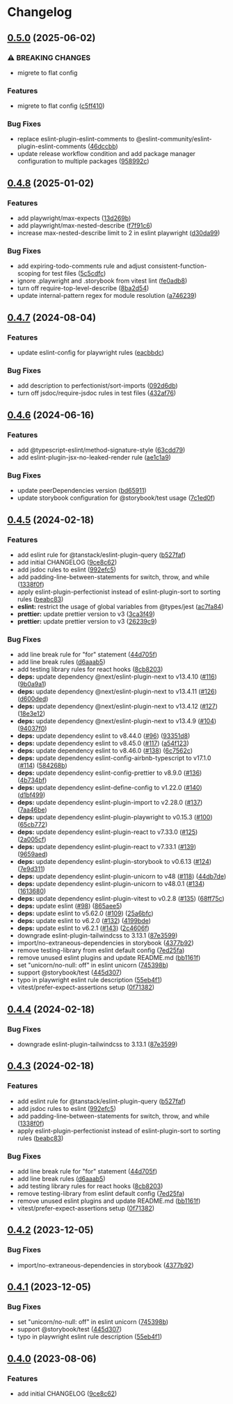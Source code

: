 # Changelog

## [0.5.0](https://github.com/nozomiishii/configs/compare/@nozomiishii/eslint-config-v0.4.8...@nozomiishii/eslint-config-v0.5.0) (2025-06-02)

### ⚠ BREAKING CHANGES

- migrete to flat config

### Features

- migrete to flat config ([c5ff410](https://github.com/nozomiishii/configs/commit/c5ff4107999b678374aade48327d45fb509a4d15))

### Bug Fixes

- replace eslint-plugin-eslint-comments to @eslint-community/eslint-plugin-eslint-comments ([46dccbb](https://github.com/nozomiishii/configs/commit/46dccbbc49088118f2d0776b61676aa04b7cd42d))
- update release workflow condition and add package manager configuration to multiple packages ([958992c](https://github.com/nozomiishii/configs/commit/958992ccd8bdaf906a50bb769ec45459fab81210))

## [0.4.8](https://github.com/nozomiishii/configs/compare/@nozomiishii/eslint-config-v0.4.7...@nozomiishii/eslint-config-v0.4.8) (2025-01-02)

### Features

- add playwright/max-expects ([13d269b](https://github.com/nozomiishii/configs/commit/13d269be4a0b2ffa62df22244625fb33dcc87dff))
- add playwright/max-nested-describe ([f7f91c6](https://github.com/nozomiishii/configs/commit/f7f91c6dc0464da210bc9968c6d602d60e7a6197))
- increase max-nested-describe limit to 2 in eslint playwright ([d30da99](https://github.com/nozomiishii/configs/commit/d30da996b099d85ffcbf519a39db55631e6b6e20))

### Bug Fixes

- add expiring-todo-comments rule and adjust consistent-function-scoping for test files ([5c5cdfc](https://github.com/nozomiishii/configs/commit/5c5cdfc8a521ced130ec74f81ab5d3bab82f1877))
- ignore .playwright and .storybook from vitest lint ([fe0adb8](https://github.com/nozomiishii/configs/commit/fe0adb8f207b01650e2023f2f18003c5609de31e))
- turn off require-top-level-describe ([8ba2d54](https://github.com/nozomiishii/configs/commit/8ba2d54eb3bfc1b5b69ad1c863c89f1ced0cca28))
- update internal-pattern regex for module resolution ([a746239](https://github.com/nozomiishii/configs/commit/a746239fe3e0c11b58c5c7802bfd095f5ad44f66))

## [0.4.7](https://github.com/nozomiishii/configs/compare/@nozomiishii/eslint-config-v0.4.6...@nozomiishii/eslint-config-v0.4.7) (2024-08-04)

### Features

- update eslint-config for playwright rules ([eacbbdc](https://github.com/nozomiishii/configs/commit/eacbbdc888e222f8752b935073bee15030feb7db))

### Bug Fixes

- add description to perfectionist/sort-imports ([092d6db](https://github.com/nozomiishii/configs/commit/092d6db962fbc6e161b9f66fb3ab63b922dc8254))
- turn off jsdoc/require-jsdoc rules in test files ([432af76](https://github.com/nozomiishii/configs/commit/432af767db8336a32d217d29f9d8586195ff2999))

## [0.4.6](https://github.com/nozomiishii/configs/compare/@nozomiishii/eslint-config-v0.4.5...@nozomiishii/eslint-config-v0.4.6) (2024-06-16)

### Features

- add @typescript-eslint/method-signature-style ([63cdd79](https://github.com/nozomiishii/configs/commit/63cdd79b721c415bc69219e13c31a789245bb164))
- add eslint-plugin-jsx-no-leaked-render rule ([ae1c1a9](https://github.com/nozomiishii/configs/commit/ae1c1a93e72e0bad1ad2c68eb788f23343b981e6))

### Bug Fixes

- update peerDependencies version ([bd65911](https://github.com/nozomiishii/configs/commit/bd65911bcd93b907565f00ac9aace0a60e560a5e))
- update storybook configuration for @storybook/test usage ([7c1ed0f](https://github.com/nozomiishii/configs/commit/7c1ed0f155c4ee3e618581b1685bf1a3b40d2873))

## [0.4.5](https://github.com/nozomiishii/configs/compare/@nozomiishii/eslint-config-v0.4.4...@nozomiishii/eslint-config-v0.4.5) (2024-02-18)

### Features

- add eslint rule for @tanstack/eslint-plugin-query ([b527faf](https://github.com/nozomiishii/configs/commit/b527faf7b640edc268a987f60739cff7bab75cc2))
- add initial CHANGELOG ([9ce8c62](https://github.com/nozomiishii/configs/commit/9ce8c62626daccb52d6855312820188fbb069a18))
- add jsdoc rules to eslint ([992efc5](https://github.com/nozomiishii/configs/commit/992efc59a2cf6246fcb68159e044fc7168d446bb))
- add padding-line-between-statements for switch, throw, and while ([1338f0f](https://github.com/nozomiishii/configs/commit/1338f0f25a763e6d9b37f6a97af6846c5ce564e8))
- apply eslint-plugin-perfectionist instead of eslint-plugin-sort to sorting rules ([beabc83](https://github.com/nozomiishii/configs/commit/beabc83ead3749270477d036f874f7507459e191))
- **eslint:** restrict the usage of global variables from @types/jest ([ac7fa84](https://github.com/nozomiishii/configs/commit/ac7fa84623ff0ed7dad21524ef4ab0777e82d767))
- **prettier:** update prettier version to v3 ([3ca3f49](https://github.com/nozomiishii/configs/commit/3ca3f49e8418f0507084983740bab3596a9f6460))
- **prettier:** update prettier version to v3 ([26239c9](https://github.com/nozomiishii/configs/commit/26239c9361d60734a5a13f635c4161de80bffbaa))

### Bug Fixes

- add line break rule for "for" statement ([44d705f](https://github.com/nozomiishii/configs/commit/44d705f736646b59ce2ea0445e39b29a9582800d))
- add line break rules ([d6aaab5](https://github.com/nozomiishii/configs/commit/d6aaab5256481eb6e2928375ba672c187f678bea))
- add testing library rules for react hooks ([8cb8203](https://github.com/nozomiishii/configs/commit/8cb8203e9cbc0a2eb1f2cf6b5e124acba82e578e))
- **deps:** update dependency @next/eslint-plugin-next to v13.4.10 ([#116](https://github.com/nozomiishii/configs/issues/116)) ([9b0a9a1](https://github.com/nozomiishii/configs/commit/9b0a9a1b011836e9ea649d0e558a14f495d0e5a6))
- **deps:** update dependency @next/eslint-plugin-next to v13.4.11 ([#126](https://github.com/nozomiishii/configs/issues/126)) ([d600ded](https://github.com/nozomiishii/configs/commit/d600ded73ede27d1a992a1930e3b4d6f41d65da3))
- **deps:** update dependency @next/eslint-plugin-next to v13.4.12 ([#127](https://github.com/nozomiishii/configs/issues/127)) ([18e3e12](https://github.com/nozomiishii/configs/commit/18e3e125c16d0402114917cdd155f6e84053208a))
- **deps:** update dependency @next/eslint-plugin-next to v13.4.9 ([#104](https://github.com/nozomiishii/configs/issues/104)) ([94037f0](https://github.com/nozomiishii/configs/commit/94037f0c5ceb329ec5b5873b873ea69f634d6f5e))
- **deps:** update dependency eslint to v8.44.0 ([#96](https://github.com/nozomiishii/configs/issues/96)) ([93351d8](https://github.com/nozomiishii/configs/commit/93351d82827143e0cf0a1aa50e9591c9c1b07b16))
- **deps:** update dependency eslint to v8.45.0 ([#117](https://github.com/nozomiishii/configs/issues/117)) ([a54f123](https://github.com/nozomiishii/configs/commit/a54f1237d89988b5897b8cbce94464a5bed52111))
- **deps:** update dependency eslint to v8.46.0 ([#138](https://github.com/nozomiishii/configs/issues/138)) ([6c7562c](https://github.com/nozomiishii/configs/commit/6c7562ca0d73fa09e1c78e822d8e96f613e8e667))
- **deps:** update dependency eslint-config-airbnb-typescript to v17.1.0 ([#114](https://github.com/nozomiishii/configs/issues/114)) ([584268b](https://github.com/nozomiishii/configs/commit/584268bc3b04d6bd605ed68fd920b48d97dd8da9))
- **deps:** update dependency eslint-config-prettier to v8.9.0 ([#136](https://github.com/nozomiishii/configs/issues/136)) ([4b734bf](https://github.com/nozomiishii/configs/commit/4b734bf1ebc8d43baa0173348d27c2b07eddc850))
- **deps:** update dependency eslint-define-config to v1.22.0 ([#140](https://github.com/nozomiishii/configs/issues/140)) ([d1bf499](https://github.com/nozomiishii/configs/commit/d1bf499c42439500750b644b969ffd48e8d45ffb))
- **deps:** update dependency eslint-plugin-import to v2.28.0 ([#137](https://github.com/nozomiishii/configs/issues/137)) ([7aa46be](https://github.com/nozomiishii/configs/commit/7aa46be7e20fd331adedcb1294f4e00eaa7f64ec))
- **deps:** update dependency eslint-plugin-playwright to v0.15.3 ([#100](https://github.com/nozomiishii/configs/issues/100)) ([65cb772](https://github.com/nozomiishii/configs/commit/65cb772617b906bd8572b029a76b6181705f9032))
- **deps:** update dependency eslint-plugin-react to v7.33.0 ([#125](https://github.com/nozomiishii/configs/issues/125)) ([2a005cf](https://github.com/nozomiishii/configs/commit/2a005cfee8d35aefdbd33634a7fbe75127a3fb70))
- **deps:** update dependency eslint-plugin-react to v7.33.1 ([#139](https://github.com/nozomiishii/configs/issues/139)) ([9659aed](https://github.com/nozomiishii/configs/commit/9659aed88fadb4e8934d67697c99eca3aee0ac35))
- **deps:** update dependency eslint-plugin-storybook to v0.6.13 ([#124](https://github.com/nozomiishii/configs/issues/124)) ([7e9d311](https://github.com/nozomiishii/configs/commit/7e9d31199d08bf7df1d12c206134c61b42c1112b))
- **deps:** update dependency eslint-plugin-unicorn to v48 ([#118](https://github.com/nozomiishii/configs/issues/118)) ([44db7de](https://github.com/nozomiishii/configs/commit/44db7de74d87fcf1811ed8a69b73d7f04c1f0261))
- **deps:** update dependency eslint-plugin-unicorn to v48.0.1 ([#134](https://github.com/nozomiishii/configs/issues/134)) ([1613680](https://github.com/nozomiishii/configs/commit/161368030e06bb483e40bcf2316e24748368ccb3))
- **deps:** update dependency eslint-plugin-vitest to v0.2.8 ([#135](https://github.com/nozomiishii/configs/issues/135)) ([68ff75c](https://github.com/nozomiishii/configs/commit/68ff75cc19403f4160f2a69b70e1664a09fa55b5))
- **deps:** update eslint ([#98](https://github.com/nozomiishii/configs/issues/98)) ([865aee5](https://github.com/nozomiishii/configs/commit/865aee5cf7b0636f00a01aba621cbf5a09febefa))
- **deps:** update eslint to v5.62.0 ([#109](https://github.com/nozomiishii/configs/issues/109)) ([25a6bfc](https://github.com/nozomiishii/configs/commit/25a6bfc52c97180b5af77bec61473910def8def7))
- **deps:** update eslint to v6.2.0 ([#132](https://github.com/nozomiishii/configs/issues/132)) ([4199bde](https://github.com/nozomiishii/configs/commit/4199bde472aba2ed3fcb6a4f130cbffe4c519788))
- **deps:** update eslint to v6.2.1 ([#143](https://github.com/nozomiishii/configs/issues/143)) ([2c4606f](https://github.com/nozomiishii/configs/commit/2c4606f0dd9b0db2617f8cfc3862c53ea9254b93))
- downgrade eslint-plugin-tailwindcss to 3.13.1 ([87e3599](https://github.com/nozomiishii/configs/commit/87e3599c55fefde76bfff9ed9f2f6e07929c4289))
- import/no-extraneous-dependencies in storybook ([4377b92](https://github.com/nozomiishii/configs/commit/4377b92167d97a96071018aab9a54c60193c9b7f))
- remove testing-library from eslint default config ([7ed25fa](https://github.com/nozomiishii/configs/commit/7ed25fa5b12234e1d7464086f69653523a1bfff0))
- remove unused eslint plugins and update README.md ([bb1161f](https://github.com/nozomiishii/configs/commit/bb1161f1611946e17f1ce2f0813621cc6f581ce6))
- set "unicorn/no-null: off" in eslint unicorn ([745398b](https://github.com/nozomiishii/configs/commit/745398bff74182f3671852c68fdfe4e8421aece9))
- support @storybook/test ([445d307](https://github.com/nozomiishii/configs/commit/445d3078497d64e836810b912f5e7bd2741e5806))
- typo in playwright eslint rule description ([55eb4f1](https://github.com/nozomiishii/configs/commit/55eb4f1a4c552b8ee1ac76c36e1545fe740da273))
- vitest/prefer-expect-assertions setup ([0f71382](https://github.com/nozomiishii/configs/commit/0f71382cd8db963240ccf86197a942be0a85899a))

## [0.4.4](https://github.com/nozomiishii/configs/compare/@nozomiishii/eslint-config-v0.4.3...@nozomiishii/eslint-config-v0.4.4) (2024-02-18)

### Bug Fixes

- downgrade eslint-plugin-tailwindcss to 3.13.1 ([87e3599](https://github.com/nozomiishii/configs/commit/87e3599c55fefde76bfff9ed9f2f6e07929c4289))

## [0.4.3](https://github.com/nozomiishii/configs/compare/@nozomiishii/eslint-config-v0.4.2...@nozomiishii/eslint-config-v0.4.3) (2024-02-18)

### Features

- add eslint rule for @tanstack/eslint-plugin-query ([b527faf](https://github.com/nozomiishii/configs/commit/b527faf7b640edc268a987f60739cff7bab75cc2))
- add jsdoc rules to eslint ([992efc5](https://github.com/nozomiishii/configs/commit/992efc59a2cf6246fcb68159e044fc7168d446bb))
- add padding-line-between-statements for switch, throw, and while ([1338f0f](https://github.com/nozomiishii/configs/commit/1338f0f25a763e6d9b37f6a97af6846c5ce564e8))
- apply eslint-plugin-perfectionist instead of eslint-plugin-sort to sorting rules ([beabc83](https://github.com/nozomiishii/configs/commit/beabc83ead3749270477d036f874f7507459e191))

### Bug Fixes

- add line break rule for "for" statement ([44d705f](https://github.com/nozomiishii/configs/commit/44d705f736646b59ce2ea0445e39b29a9582800d))
- add line break rules ([d6aaab5](https://github.com/nozomiishii/configs/commit/d6aaab5256481eb6e2928375ba672c187f678bea))
- add testing library rules for react hooks ([8cb8203](https://github.com/nozomiishii/configs/commit/8cb8203e9cbc0a2eb1f2cf6b5e124acba82e578e))
- remove testing-library from eslint default config ([7ed25fa](https://github.com/nozomiishii/configs/commit/7ed25fa5b12234e1d7464086f69653523a1bfff0))
- remove unused eslint plugins and update README.md ([bb1161f](https://github.com/nozomiishii/configs/commit/bb1161f1611946e17f1ce2f0813621cc6f581ce6))
- vitest/prefer-expect-assertions setup ([0f71382](https://github.com/nozomiishii/configs/commit/0f71382cd8db963240ccf86197a942be0a85899a))

## [0.4.2](https://github.com/nozomiishii/configs/compare/@nozomiishii/eslint-config-v0.4.1...@nozomiishii/eslint-config-v0.4.2) (2023-12-05)

### Bug Fixes

- import/no-extraneous-dependencies in storybook ([4377b92](https://github.com/nozomiishii/configs/commit/4377b92167d97a96071018aab9a54c60193c9b7f))

## [0.4.1](https://github.com/nozomiishii/configs/compare/@nozomiishii/eslint-config-v0.4.0...@nozomiishii/eslint-config-v0.4.1) (2023-12-05)

### Bug Fixes

- set "unicorn/no-null: off" in eslint unicorn ([745398b](https://github.com/nozomiishii/configs/commit/745398bff74182f3671852c68fdfe4e8421aece9))
- support @storybook/test ([445d307](https://github.com/nozomiishii/configs/commit/445d3078497d64e836810b912f5e7bd2741e5806))
- typo in playwright eslint rule description ([55eb4f1](https://github.com/nozomiishii/configs/commit/55eb4f1a4c552b8ee1ac76c36e1545fe740da273))

## [0.4.0](https://github.com/nozomiishii/configs/compare/@nozomiishii/eslint-config-v0.3.0...@nozomiishii/eslint-config-v0.4.0) (2023-08-06)

### Features

- add initial CHANGELOG ([9ce8c62](https://github.com/nozomiishii/configs/commit/9ce8c62626daccb52d6855312820188fbb069a18))
